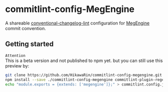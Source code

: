 # commitlint-config-MegEngine  

A shareable [conventional-changelog-lint](https://github.com/conventional-changelog/commitlint) configuration for [MegEngine](https://github.com/MegEngine/MegEngine) commit convention.  

## Getting started

`Attention`  
This is a beta version and not published to npm yet. but you can still use this preview by:  
  
```sh
git clone https://github.com/HikawaRin/commitlint-config-megengine.git
npm install --save ./commitlint-config-megengine commitlint-plugin-regexscope @commitlint/cli
echo "module.exports = {extends: ['megengine']};" > commitlint.config.js
```
